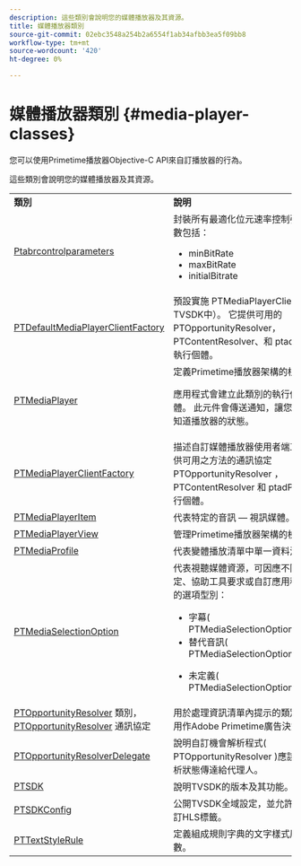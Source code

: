 ```yaml
---
description: 這些類別會說明您的媒體播放器及其資源。
title: 媒體播放器類別
source-git-commit: 02ebc3548a254b2a6554f1ab34afbb3ea5f09bb8
workflow-type: tm+mt
source-wordcount: '420'
ht-degree: 0%

---
```


# 媒體播放器類別 {#media-player-classes}

您可以使用Primetime播放器Objective-C API來自訂播放器的行為。

這些類別會說明您的媒體播放器及其資源。

<table frame="all" colsep="1" rowsep="1" id="table_bm2_wl2_2m"> 
 <tbody> 
  <tr rowsep="1"> 
   <td colname="1"><b>類別</b> </td> 
   <td colname="2"><b>說明</b> </td> 
  </tr> 
  <tr rowsep="1"> 
   <td colname="1"><span class="codeph"><a href="https://help.adobe.com/en_US/primetime/api/psdk/appledoc/Classes/PTABRControlParameters.html" format="html" scope="external"> Ptabrcontrolparameters</a></span> </td> 
   <td colname="2">封裝所有最適化位元速率控制引數。 支援的引數包括： 
    <ul id="ul_pnh_hm2_2m"> 
     <li id="li_46572FE1EB514AFF8C9F731E44DAF30B"><span class="codeph"> minBitRate</span> </li> 
     <li id="li_A10C75C9A5234241A5B84A4139F4D143"><span class="codeph"> maxBitRate</span> </li> 
     <li id="li_4E77E367A2E848D2B3E1A9C52209A7B2"><span class="codeph"> initialBitrate</span> </li> 
    </ul> </td> 
  </tr> 
  <tr rowsep="1"> 
   <td colname="1"><span class="codeph"><a href="https://help.adobe.com/en_US/primetime/api/psdk/appledoc/Classes/PTDefaultMediaPlayerClientFactory.html" format="html" scope="external"> PTDefaultMediaPlayerClientFactory</a></span> </td> 
   <td colname="2"> 預設實施 <span class="codeph"> PTMediaPlayerClientFactory</span> （在TVSDK中）。 它提供可用的 <span class="codeph"> PTOpportunityResolver</span>， <span class="codeph"> PTContentResolver</span>、和 <span class="codeph"> ptadPolicySelector</span> 執行個體。 </td> 
  </tr> 
  <tr rowsep="1"> 
   <td colname="1"><span class="codeph"><a href="https://help.adobe.com/en_US/primetime/api/psdk/appledoc/Classes/PTMediaPlayer.html" format="html" scope="external"> PTMediaPlayer</a></span> </td> 
   <td colname="2">定義Primetime播放器架構的根元件。 <p>應用程式會建立此類別的執行個體來播放媒體。 此元件會傳送通知，讓您的應用程式隨時知道播放器的狀態。 </p> </td> 
  </tr> 
  <tr rowsep="1"> 
   <td colname="1"><span class="codeph"><a href="https://help.adobe.com/en_US/primetime/api/psdk/appledoc/Protocols/PTMediaPlayerClientFactory.html" format="html" scope="external"> PTMediaPlayerClientFactory</a></span> </td> 
   <td colname="2"> 描述自訂媒體播放器使用者端工廠應實作以提供可用之方法的通訊協定 <span class="codeph"> PTOpportunityResolver</span> ， <span class="codeph"> PTContentResolver</span> 和 <span class="codeph"> ptadPolicySelector</span> 執行個體。 </td> 
  </tr> 
  <tr rowsep="1"> 
   <td colname="1"><span class="codeph"><a href="https://help.adobe.com/en_US/primetime/api/psdk/appledoc/Classes/PTMediaPlayerItem.html" format="html" scope="external"> PTMediaPlayerItem</a></span> </td> 
   <td colname="2"> 代表特定的音訊 — 視訊媒體。 </td> 
  </tr> 
  <tr rowsep="1"> 
   <td colname="1"><span class="codeph"><a href="https://help.adobe.com/en_US/primetime/api/psdk/appledoc/Classes/PTMediaPlayerView.html" format="html" scope="external"> PTMediaPlayerView</a></span> </td> 
   <td colname="2"> 管理Primetime播放器架構的檢視元件。 </td> 
  </tr> 
  <tr rowsep="1"> 
   <td colname="1"><span class="codeph"><a href="https://help.adobe.com/en_US/primetime/api/psdk/appledoc/Classes/PTMediaProfile.html" format="html" scope="external"> PTMediaProfile</a></span> </td> 
   <td colname="2"> 代表變體播放清單中單一資料流的設定檔。 </td> 
  </tr> 
  <tr rowsep="1"> 
   <td colname="1"><span class="codeph"><a href="https://help.adobe.com/en_US/primetime/api/psdk/appledoc/Classes/PTMediaSelectionOption.html" format="html" scope="external"> PTMediaSelectionOption</a></span> </td> 
   <td colname="2">代表視聽媒體資源，可因應不同的語言偏好設定、協助工具要求或自訂應用程式設定。 有效的選項型別： 
    <ul id="ul_p2q_gn2_2m"> 
     <li id="li_46BE5AE49732481FB6D336FFF896E5AD">字幕(<span class="codeph"> PTMediaSelectionOptionTypeSubtitle</span>) </li> 
     <li id="li_6CEADCA12D4A48B7AE4A539985F32119">替代音訊(<span class="codeph"> PTMediaSelectionOptionTypeAudio</span>) </li> 
     <li id="li_248D3D997F8A4B6E9B48869F84060D1F"> <p>未定義(<span class="codeph"> PTMediaSelectionOptionTypeUndefined</span>) </p> </li> 
    </ul> </td> 
  </tr> 
  <tr rowsep="1"> 
   <td colname="1"><span class="codeph"><a href="https://help.adobe.com/en_US/primetime/api/psdk/appledoc/Classes/PTOpportunityResolver.html" format="html" scope="external"> PTOpportunityResolver</a> </span> 類別， <span class="codeph"><a href="https://help.adobe.com/en_US/primetime/api/psdk/appledoc/Protocols/PTOpportunityResolver.html" format="html" scope="external"> PTOpportunityResolver</a> 通訊協定</span> </td> 
   <td colname="2"> 用於處理資訊清單內提示的類別，這些提示將用作Adobe Primetime廣告決策程式的位置。 </td> 
  </tr> 
  <tr rowsep="1"> 
   <td colname="1"><span class="codeph"><a href="https://help.adobe.com/en_US/primetime/api/psdk/appledoc/Protocols/PTOpportunityResolverDelegate.html" format="html" scope="external"> PTOpportunityResolverDelegate</a></span> </td> 
   <td colname="2"> 說明自訂機會解析程式( <span class="codeph"> PTOpportunityResolver</span> )應該使用將商機的解析狀態傳達給代理人。 </td> 
  </tr> 
  <tr rowsep="1"> 
   <td colname="1"><span class="codeph"><a href="https://help.adobe.com/en_US/primetime/api/psdk/appledoc/Classes/PTSDK.html" format="html" scope="external"> PTSDK</a></span> </td> 
   <td colname="2"> 說明TVSDK的版本及其功能。 </td> 
  </tr> 
  <tr rowsep="1"> 
   <td colname="1"><span class="codeph"><a href="https://help.adobe.com/en_US/primetime/api/psdk/appledoc/Classes/PTSDKConfig.html" format="html" scope="external"> PTSDKConfig</a></span> </td> 
   <td colname="2"> 公開TVSDK全域設定，並允許應用程式訂閱自訂HLS標籤。 </td> 
  </tr> 
  <tr rowsep="1"> 
   <td colname="1"><span class="codeph"><a href="https://help.adobe.com/en_US/primetime/api/psdk/appledoc/Classes/PTTextStyleRule.html" format="html" scope="external"> PTTextStyleRule</a></span> </td> 
   <td colname="2"> 定義組成規則字典的文字樣式屬性索引鍵的常數。 </td> 
  </tr> 
 </tbody> 
</table>

